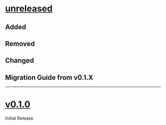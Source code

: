 # [unreleased](https://github.com/SillyFreak/typst-scrutinize/releases/tags/)
## Added

## Removed

## Changed

## Migration Guide from v0.1.X

---

# [v0.1.0](https://github.com/SillyFreak/typst-scrutinize/releases/tags/v0.1.0)
Initial Release
